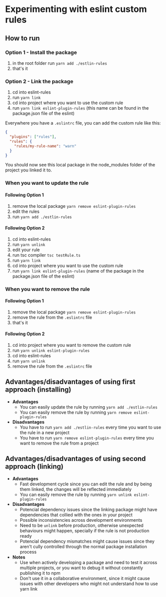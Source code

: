 # Experimenting with eslint custom rules

## How to run

### Option 1 - Install the package
1. in the root folder run `yarn add ./estlin-rules`
2. that's it

### Option 2 - Link the package
1. cd into eslint-rules
2. run `yarn link`
3. cd into project where you want to use the custom rule
4. run `yarn link eslint-plugin-rules` (this name can be found in the package.json file of the eslint)

Everywhere you have a `.eslintrc` file, you can add the custom rule like this:

```json
{
  "plugins": ["rules"],
  "rules": {
    "rules/my-rule-name": "warn"
  }
}
```

You should now see this local package in the node_modules folder of the project you linked it to.

### When you want to update the rule

#### Following Option 1
1. remove the local package `yarn remove eslint-plugin-rules`
2. edit the rules
3. run `yarn add ./estlin-rules`

#### Following Option 2
1. cd into eslint-rules
2. run `yarn unlink`
3. edit your rule
4. run tsc compiler `tsc testRule.ts`
5. run `yarn link`
6. cd into project where you want to use the custom rule
7. run `yarn link eslint-plugin-rules` (name of the package in the package.json file of the eslint)

### When you want to remove the rule

#### Following Option 1
1. remove the local package `yarn remove eslint-plugin-rules`
2. remove the rule from the `.eslintrc` file
3. that's it

#### Following Option 2
1. cd into project where you want to remove the custom rule
2. run `yarn unlink eslint-plugin-rules`
3. cd into eslint-rules
4. run `yarn unlink`
5. remove the rule from the `.eslintrc` file


## Advantages/disadvantages of using first approach (installing)
- **Advantages**
  - You can easily update the rule by running `yarn add ./estlin-rules`
  - You can easily remove the rule by running `yarn remove eslint-plugin-rules`
- **Disadvantages**
  - You have to run `yarn add ./estlin-rules` every time you want to use the rule in a new project
  - You have to run `yarn remove eslint-plugin-rules` every time you want to remove the rule from a project

## Advantages/disadvantages of using second approach (linking)
- **Advantages**
  - Fast development cycle since you can edit the rule and by being them linked, the changes will be reflected immediately
  - You can easily remove the rule by running `yarn unlink eslint-plugin-rules`
- **Disadvantages**
  - Potencial dependency issues since the linking package might have dependencies that collied with the ones in your project
  - Possible inconsistencies across development environments
  - Need to be `unlink` before production, otherwise unexpected behaviours might happen, specially if the rule is not production ready
  - Potencial dependency mismatches might cause issues since they aren't cully controlled through the normal package installation process
- **Notes**
  - Use when actively developing a package and need to test it across multiple projects, or you want to debug it without constantly publishing it to npm
  - Don't use it in a collaborative environment, since it might cause issues with other developers who might not understand how to use yarn link